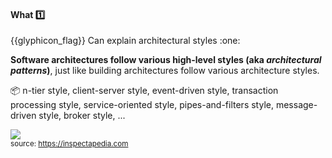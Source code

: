 <div id="title">

#### What :one:

</div>
<span id="outcomes">{{glyphicon_flag}} Can explain architectural styles :one:</span>

<div id="body">

**Software architectures follow various high-level styles (aka _architectural patterns_)**, just like <trigger trigger="click" for="modal:archiStyles-buildingArchitectures">building architectures follow various architecture styles</trigger>.

<tip-box> 

:package: n-tier style, client-server style, event-driven style, transaction processing style, service-oriented style, pipes-and-filters style, message-driven style, broker style, ...

</tip-box>

<modal title="" id="modal:archiStyles-buildingArchitectures">

<img src="https://inspectapedia.com/exterior/ArchitectureStyles.jpg" /><br>
<sub>source: https://inspectapedia.com</sub>

</modal>

</div>

<div id="extras">
</div>